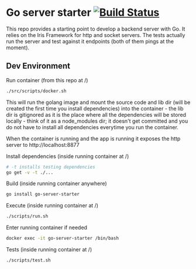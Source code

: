# Go server starter [![Build Status](https://travis-ci.org/AquiGorka/go-server-starter.svg?branch=master)](https://travis-ci.org/AquiGorka/go-server-starter)

This repo provides a starting point to develop a backend server with Go. It relies on the Iris Framework for http and socket servers. The tests actually run the server and test against it endpoints (both of them pings at the moment).

## Dev Environment

Run container (from this repo at /)
```sh
./src/scripts/docker.sh
```

This will run the golang image and mount the source code and lib dir (will be created the first time you install dependencies) into the container - the lib dir is gitignored as it is the place where all the dependencies will be stored locally - think of it as a node_modules dir; it doesn't get committed and you do not have to install all dependencies everytime you run the container.

When the container is running and the app is running it exposes the http server to http://localhost:8877

Install dependencies (inside running container at /)
```sh
# -t installs testing dependencies
go get -v -t ./...
```

Build (inside running container anywhere)
```sh
go install go-server-starter 
```

Execute (inside running container at /)
```sh
./scripts/run.sh
```

Enter running container if needed
```sh
docker exec -it go-server-starter /bin/bash
```

Tests (inside running container at /)
```sh
./scripts/test.sh
```

